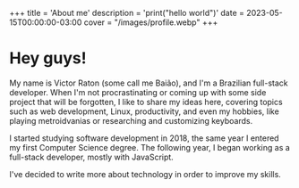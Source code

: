 +++
title = 'About me'
description = 'print("hello world")'
date = 2023-05-15T00:00:00-03:00
cover = "/images/profile.webp"
+++


# Hey guys!

My name is Victor Raton (some call me Baião), and I'm a Brazilian full-stack developer. When I'm not procrastinating or coming up with some side project that will be forgotten, I like to share my ideas here, covering topics such as web development, Linux, productivity, and even my hobbies, like playing metroidvanias or researching and customizing keyboards.

I started studying software development in 2018, the same year I entered my first Computer Science degree. The following year, I began working as a full-stack developer, mostly with JavaScript.

I've decided to write more about technology in order to improve my skills.

